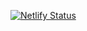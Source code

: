 [![Netlify Status](https://api.netlify.com/api/v1/badges/3a9156f1-98b6-4fb1-baa3-cfaadf0b6cf5/deploy-status)](https://app.netlify.com/sites/whiteroad/deploys)
